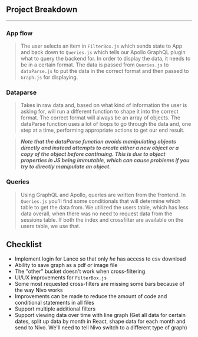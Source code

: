 ## Project Breakdown
---
### App flow

> The user selects an item in `FilterBox.js` which sends state to App and back down to `Queries.js` which tells our Apollo GraphQL plugin what to query the backend for. In order to display the data, it needs to be in a certain format. The data is passed from `Queries.js` to `dataParse.js` to put the data in the correct format and then passed to `Graph.js` for displaying.

### Dataparse

> Takes in raw data and, based on what kind of information the user is asking for, will run a different function to shape it into the correct format. The correct format will always be an array of objects. The dataParse function uses a lot of loops to go through the data and, one step at a time, performing appropriate actions to get our end result. 

> **_Note that the dataParse function avoids manipulating objects directly and instead attempts to create either a new object or a copy of the object before continuing. This is due to object properties in JS being immutable, which can cause problems if you try to directly manipulate an object._**

### Queries

> Using GraphQL and Apollo, queries are written from the frontend. In `Queries.js` you'll find some conditionals that will determine which table to get the data from. We utilized the users table, which has less data overall, when there was no need to request data from the sessions table. If both the index and crossfilter are available on the users table, we use that.

## Checklist

*  Implement login for Lance so that only _he_ has access to csv download
*  Ability to save graph as a pdf or image file
*  The "other" bucket doesn't work when cross-filtering
*  UI/UX improvements for `FilterBox.js`
*  Some most requested cross-filters are missing some bars because of the way Nivo works
*  Improvements can be made to reduce the amount of code and conditional statements in all files
*  Support multiple additional filters
*  Support viewing data over time with line graph (Get all data for certain dates, split up data by month in React, shape data for each month and send to Nivo. We'll need to tell Nivo switch to a different type of graph)